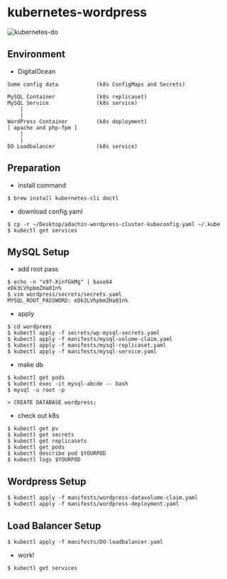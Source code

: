 # kubernetes-wordpress

![kubernetes-do](https://user-images.githubusercontent.com/5633085/62842749-4279e080-bcef-11e9-802f-6f2b1482458f.png)

## Environment
- DigitalOcean

```
Some config data            (k8s ConfigMaps and Secrets)

MySQL Container             (k8s replicaset)
MySQL Service               (k8s service)
    |
    |
WordPress Container         (k8s deployment)
[ apache and php-fpm ]
    |
    |
DO Loadbalancer             (k8s service)
```

## Preparation

- install command

```
$ brew install kubernetes-cli doctl
```

- download config.yaml

```
$ cp -r ~/Desktop/adachin-wordpress-cluster-kubeconfig.yaml ~/.kube
$ kubectl get services
```

## MySQL Setup

- add root pass
```
$ echo -n "x97-XinfGkMg" | base64
eDk3LVhpbmZHa01n%
$ vim wordpress/secrets/secrets.yaml
MYSQL_ROOT_PASSWORD: eDk3LVhpbmZHa01n%
```

- apply

```
$ cd wordprees
$ kubectl apply -f secrets/wp-mysql-secrets.yaml
$ kubectl apply -f manifests/mysql-volume-claim.yaml
$ kubectl apply -f manifests/mysql-replicaset.yaml
$ kubectl apply -f manifests/mysql-service.yaml

```

- make db

```
$ kubectl get pods
$ kubectl exec -it mysql-abcde -- bash 
$ mysql -u root -p

> CREATE DATABASE wordpress;
```

- check out k8s
```
$ kubectl get pv
$ kubectl get secrets
$ kubectl get replicasets
$ kubectl get pods
$ kubectl describe pod $YOURPOD
$ kubectl logs $YOURPOD
```

## Wordpress Setup

```
$ kubectl apply -f manifests/wordpress-datavolume-claim.yaml
$ kubectl apply -f manifests/wordpress-deployment.yaml
```

## Load Balancer Setup
```
$ kubectl apply -f manifests/DO-loadbalancer.yaml
```

- work!
```
$ kubectl get services
```
